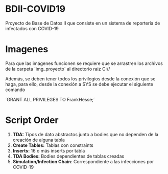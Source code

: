 # BDII-COVID19
 Proyecto de Base de Datos II que consiste en un sistema de reportería de infectados con COVID-19

# Imagenes
 Para que las imágenes funcionen se requiere que se arrastren los archivos de la carpeta ´img_proyecto´ al directorio raiz C://

 Además, se deben tener todos los privilegios desde la conexión que se haga, para ello, desde la conexión a SYS se debe ejecutar el siguiente comando

 ´GRANT ALL PRIVILEGES TO FrankHesse;´

# Script Order
1. **TDA:** Tipos de dato abstractos junto a bodies que no dependen de la creación de alguna tabla
2. **Create Tables:** Tablas con constraints
3. **Inserts:** 16 o más inserts por tabla
4. **TDA Bodies:** Bodies dependientes de tablas creadas
5. **Simulation/Infection Chain**: Correspondiente a las infecciones por COVID-19